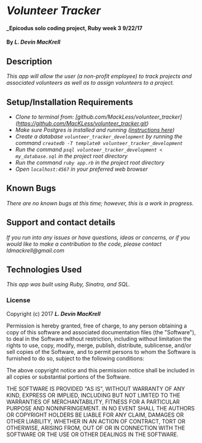 # _Volunteer Tracker_

#### _Epicodus solo coding project, Ruby week 3 9/22/17

#### By _**L. Devin MacKrell**_

## Description

_This app will allow the user (a non-profit employee) to track projects and associated volunteers as well as to assign volunteers to a project._

## Setup/Installation Requirements

* _Clone to terminal from: [github.com/MackLess/volunteer_tracker] (https://github.com/MacKLess/volunteer_tracker.git)_
* _Make sure Postgres is installed and running ([instructions here](https://www.learnhowtoprogram.com/ruby/ruby-database-basics/installing-postgres-7fb0cff7-a0f5-4b61-a0db-8a928b9f67ef))_
* _Create a database ```volunteer_tracker_development``` by running the command ```createdb -T template0 volunteer_tracker_development```_
* _Run the command ```psql volunteer_tracker_development < my_database.sql``` in the project root directory_
* _Run the command ```ruby app.rb``` in the project root directory_
* _Open ```localhost:4567``` in your preferred web browser_

## Known Bugs

_There are no known bugs at this time; however, this is a work in progress._

## Support and contact details

_If you run into any issues or have questions, ideas or concerns, or if you would like to make a contribution to the code, please contact ldmackrell@gmail.com_

## Technologies Used

_This app was built using Ruby, Sinatra, and SQL._

### License

Copyright (c) 2017 **_L. Devin MacKrell_**

Permission is hereby granted, free of charge, to any person obtaining a copy
of this software and associated documentation files (the "Software"), to deal
in the Software without restriction, including without limitation the rights
to use, copy, modify, merge, publish, distribute, sublicense, and/or sell
copies of the Software, and to permit persons to whom the Software is
furnished to do so, subject to the following conditions:

The above copyright notice and this permission notice shall be included in all
copies or substantial portions of the Software.

THE SOFTWARE IS PROVIDED "AS IS", WITHOUT WARRANTY OF ANY KIND, EXPRESS OR
IMPLIED, INCLUDING BUT NOT LIMITED TO THE WARRANTIES OF MERCHANTABILITY,
FITNESS FOR A PARTICULAR PURPOSE AND NONINFRINGEMENT. IN NO EVENT SHALL THE
AUTHORS OR COPYRIGHT HOLDERS BE LIABLE FOR ANY CLAIM, DAMAGES OR OTHER
LIABILITY, WHETHER IN AN ACTION OF CONTRACT, TORT OR OTHERWISE, ARISING FROM,
OUT OF OR IN CONNECTION WITH THE SOFTWARE OR THE USE OR OTHER DEALINGS IN THE
SOFTWARE.
